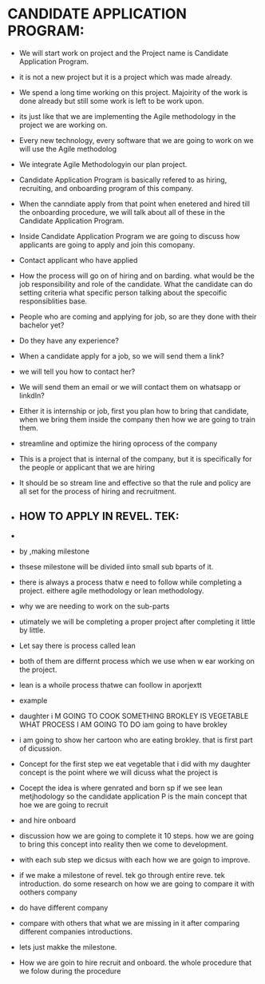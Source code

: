 # CANDIDATE APPLICATION PROGRAM:

* We will start work on project and the Project name is Candidate Application Program.

* it is not a new project but it is a project which was made already.

* We spend a long time working on this project. Majoirity of the work is done already but still some work is left to be work upon.

* its just like that we are implementing the Agile methodology in the project we are working on.

* Every new technology, every software that we are going to work on we will use the Agile methodolog

* We integrate Agile Methodologyin our plan project.

* Candidate Application Program is basically refered to as hiring, recruiting, and onboarding program of this company.

* When the canndiate apply from that point when enetered and hired till the onboarding procedure, we will talk about all of these in the Candidate Application Program.
 
* Inside Candidate Application Program we are going to discuss how applicants are going to apply and join this comopany.

* Contact applicant who have applied
 
* How the process will go on of hiring and on barding. what would be the job responsibility and role of the candidate. What the candidate can do setting criteria what 
specific person talking about the specoific responsiblities base.

* People who are coming and applying for job, so are they done with their bachelor yet?
 
* Do they have any experience? 

* When a candidate apply for a job, so we will send them a link?

* we will tell you how to contact her?

* We will send them an email or we will contact them on whatsapp or linkdIn?

* Either it is internship or job, first you plan how to bring that candidate, when we bring them inside the company then how we are going to train them.

* streamline and optimize the hiring oprocess of the company

* This is a project that is internal of the company, but it is specifically for the people or applicant that we are hiring

* It should be so stream line and effective so that the rule and policy are all set for the process of hiring and recruitment.

* ## HOW TO APPLY IN REVEL. TEK:
* 








* by ,making milestone
* thsese milestone will be divided iinto small sub bparts of it.
* there is always a process thatw e need to follow while completing a project. eithere agile methodology or lean methodology.
* why we are needing to work on the sub-parts
* utimately we will be completing a proper project after completing it little by little.
* Let say there is process called lean
* both of them are differnt process which we use when w ear working on the project.
* lean is a whoile process thatwe can foollow in aporjextt
* example
* daughter i M GOING TO COOK SOMETHING BROKLEY IS VEGETABLE WHAT PROCESS I AM GOING TO DO iam going to have brokley
* i am going to show her cartoon who are eating brokley. that is first part of dicussion. 
* Concept for the first step we eat vegetable that i did with my daughter concept is the point where we will dicuss what the project is 
* Cocept the idea is where genrated and born sp if we see lean metjhodology so the candidate application P is the main concept that hoe we are going to recruit
* and hire onboard
* discussion how we are going to complete it 10 steps. how we are going to bring this concept into reality then we come to development.
* with each sub step we dicsus with each how we are goign to improve.
* if we make a milestone of revel. tek go through entire reve. tek introduction. do some research on how we are going to compare it with oothers company 
* do have different company
* compare with others that what we are missing in it after comparing different companies introductions.

* lets just makke the milestone.
* How we are goin to hire recruit and onboard. the whole procedure that we folow during the procedure

